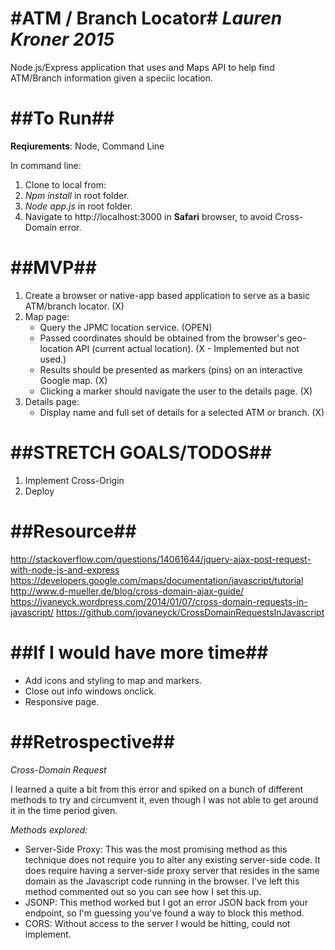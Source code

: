 #ATM / Branch Locator#
*Lauren Kroner 2015*
============

Node.js/Express application that uses and Maps API to help find ATM/Branch information given a speciic location.

##To Run##
============

**Reqiurements**: Node, Command Line

In command line:

1. Clone to local from:
2. *Npm install* in root folder.
3. *Node app.js* in root folder.
4. Navigate to http://localhost:3000 in **Safari** browser, to avoid Cross-Domain error.

##MVP##
============

1. Create a browser or native-app based application to serve as a basic ATM/branch locator. (X)
2. Map page:
    - Query the JPMC location service. (OPEN)
	- Passed coordinates should be obtained from the browser's geo-location API (current actual location). (X - Implemented but not used.)
	- Results should be presented as markers (pins) on an interactive Google map. (X)
	- Clicking a marker should navigate the user to the details page. (X)
3. Details page:
	- Display name and full set of details for a selected ATM or branch. (X)

##STRETCH GOALS/TODOS##
============

1. Implement Cross-Origin
2. Deploy

##Resource##
============

http://stackoverflow.com/questions/14061644/jquery-ajax-post-request-with-node-js-and-express
https://developers.google.com/maps/documentation/javascript/tutorial
http://www.d-mueller.de/blog/cross-domain-ajax-guide/
https://jvaneyck.wordpress.com/2014/01/07/cross-domain-requests-in-javascript/
https://github.com/jovaneyck/CrossDomainRequestsInJavascript

##If I would have more time##
============

- Add icons and styling to map and markers.
- Close out info windows onclick.
- Responsive page.

##Retrospective##
============

*Cross-Domain Request*

I learned a quite a bit from this error and spiked on a bunch of different methods to try and circumvent it, even though I was not able to get around it in the time period given.


*Methods explored:*

- Server-Side Proxy: This was the most promising method as this technique does not require you to alter any existing server-side code. It does require having a server-side proxy server that resides in the same domain as the Javascript code running in the browser. I've left this method commented out so you can see how I set this up.
- JSONP: This method worked but I got an error JSON back from your endpoint, so I'm guessing you've found a way to block this method.
- CORS: Without access to the server I would be hitting, could not implement.
